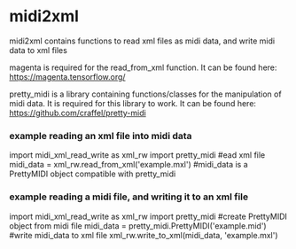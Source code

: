 # midi2xml
midi2xml contains functions to read xml files as midi data, and write midi data to xml files

magenta is required for the read_from_xml function. It can be found here: https://magenta.tensorflow.org/

pretty_midi is a library containing functions/classes for the manipulation of midi data. It is required for this library to work.
It can be found here: https://github.com/craffel/pretty-midi

### example reading an xml file into midi data

import midi_xml_read_write as xml_rw
import pretty_midi
#ead xml file
midi_data = xml_rw.read_from_xml('example.mxl')
#midi_data is a PrettyMIDI object compatible with pretty_midi

### example reading a midi file, and writing it to an xml file

import midi_xml_read_write as xml_rw
import pretty_midi
#create PrettyMIDI object from midi file
midi_data = pretty_midi.PrettyMIDI('example.mid')
#write midi_data to xml file
xml_rw.write_to_xml(midi_data, 'example.mxl')
